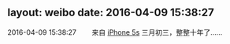 layout: weibo
date: 2016-04-09 15:38:27
---
2016-04-09 15:38:27  &nbsp;&nbsp;&nbsp;&nbsp;&nbsp;&nbsp; 来自 <a href="sinaweibo://customweibosource" rel="nofollow">iPhone 5s</a>
三月初三，整整十年了…… ​​​
